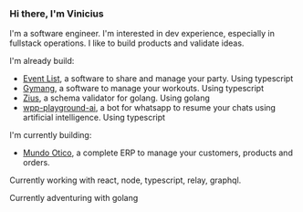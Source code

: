 ### Hi there, I'm Vinicius

I'm a software engineer. I'm interested in dev experience, especially in fullstack operations. I like to build products and validate ideas.

I'm already build:

- [Event List](https://github.com/event-list/event-list), a software to share and manage your party. Using typescript
- [Gymang](https://github.com/vinibgoulart/gymang), a software to manage your workouts. Using typescript
- [Zius](https://github.com/vinibgoulart/zius), a schema validator for golang. Using golang
- [wpp-playground-ai](https://github.com/vinibgoulart/wpp-resume-ai), a bot for whatsapp to resume your chats using artificial intelligence. Using typescript

I'm currently building:

- [Mundo Otico](https://omundootico.com/), a complete ERP to manage your customers, products and orders.

Currently working with react, node, typescript, relay, graphql.

Currently adventuring with golang
